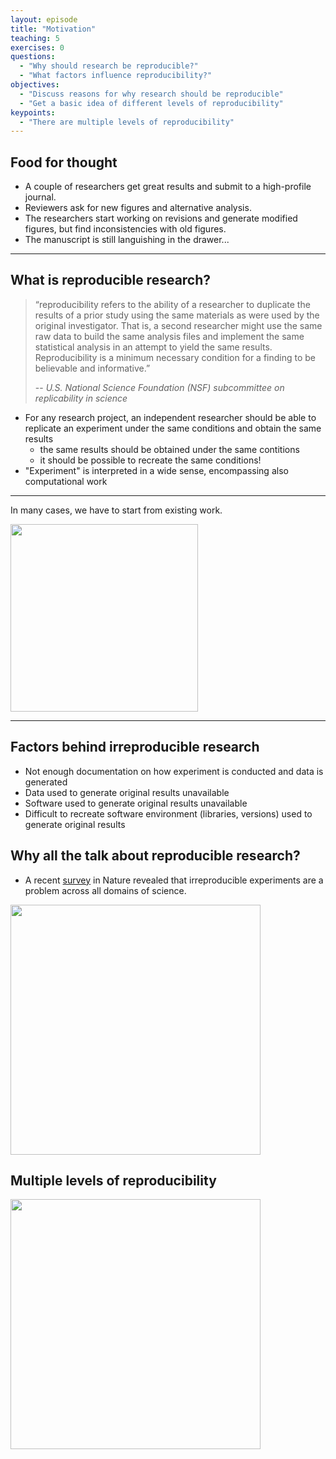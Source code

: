 ```yaml
---
layout: episode
title: "Motivation"
teaching: 5
exercises: 0
questions:
  - "Why should research be reproducible?"
  - "What factors influence reproducibility?"
objectives:
  - "Discuss reasons for why research should be reproducible"
  - "Get a basic idea of different levels of reproducibility"   
keypoints:
  - "There are multiple levels of reproducibility"
---
```


## Food for thought

- A couple of researchers get great results and submit to a high-profile journal.
- Reviewers ask for new figures and alternative analysis.
- The researchers start working on revisions and generate modified figures, but find inconsistencies with old figures.
- The manuscript is still languishing in the drawer...
  
---

## What is reproducible research?

> “reproducibility refers to the ability of a researcher to duplicate the results of a prior study using the same materials as were used by the original investigator. That is, a second researcher might use the same raw data to build the same analysis files and implement the same statistical analysis in an attempt to yield the same results. Reproducibility is a minimum necessary condition for a finding to be believable and informative.” 
>
> -- <cite> U.S. National Science Foundation (NSF) subcommittee on replicability in science</cite>

- For any research project, an independent researcher should be able to replicate an experiment under the same conditions and obtain the same results
  - the same results should be obtained under the same contitions
  - it should be possible to recreate the same conditions!
- "Experiment" is interpreted in a wide sense, encompassing also computational work

---

In many cases, we have to start from existing work.

<img src="/reproducible-research/img/research_comic_phd.gif" style="height: 300px;"/>

---

## Factors behind irreproducible research 

- Not enough documentation on how experiment is conducted and data is generated 
- Data used to generate original results unavailable
- Software used to generate original results unavailable
- Difficult to recreate software environment (libraries, versions) used to generate original results


<!--
   <img src="/reproducible-research/img/reproducibility_figure.jpg" style="height: 200px;"/>
-->
   
## Why all the talk about reproducible research?
   - A recent [survey](http://www.nature.com/news/1-500-scientists-lift-the-lid-on-reproducibility-1.19970) in Nature revealed that irreproducible experiments are a problem across all domains of science.
 
 <img src="/reproducible-research/img/reproducibility_nature.png" style="height: 400px;"/>
   
 
## Multiple levels of reproducibility

<img src="/reproducible-research/img/reproducibility_tools.png" style="height: 400px;"/>

   
   
